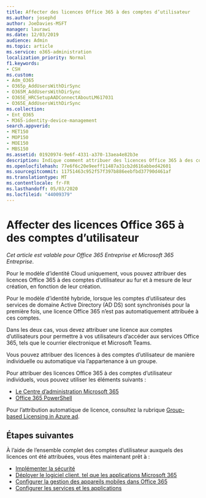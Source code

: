 ```yaml
---
title: Affecter des licences Office 365 à des comptes d’utilisateur
ms.author: josephd
author: JoeDavies-MSFT
manager: laurawi
ms.date: 12/03/2019
audience: Admin
ms.topic: article
ms.service: o365-administration
localization_priority: Normal
f1.keywords:
- CSH
ms.custom:
- Adm_O365
- O365p_AddUsersWithDirSync
- O365M_AddUsersWithDirSync
- O365E_HRCSetupAADConnectAboutLM617031
- O365E_AddUsersWithDirSync
ms.collection:
- Ent_O365
- M365-identity-device-management
search.appverid:
- MET150
- MOP150
- MOE150
- MBS150
ms.assetid: 01920974-9e6f-4331-a370-13aea4e82b3e
description: Indique comment attribuer des licences Office 365 à des comptes d’utilisateur, individuellement ou en fonction de l’appartenance à un groupe.
ms.openlocfilehash: 77e6f6c20e9eeff11487a31cb2d616abbed42601
ms.sourcegitcommit: 11751463c952f57f397b886eebfbd37790d461af
ms.translationtype: MT
ms.contentlocale: fr-FR
ms.lasthandoff: 05/03/2020
ms.locfileid: "44009379"
---
```

# <a name="assign-office-365-licenses-to-user-accounts"></a>Affecter des licences Office 365 à des comptes d’utilisateur

*Cet article est valable pour Office 365 Entreprise et Microsoft 365 Entreprise*.

Pour le modèle d’identité Cloud uniquement, vous pouvez attribuer des licences Office 365 à des comptes d’utilisateur au fur et à mesure de leur création, en fonction de leur création.

Pour le modèle d’identité hybride, lorsque les comptes d’utilisateur des services de domaine Active Directory (AD DS) sont synchronisés pour la première fois, une licence Office 365 n’est pas automatiquement attribuée à ces comptes.

Dans les deux cas, vous devez attribuer une licence aux comptes d’utilisateurs pour permettre à vos utilisateurs d’accéder aux services Office 365, tels que le courrier électronique et Microsoft Teams.

Vous pouvez attribuer des licences à des comptes d’utilisateur de manière individuelle ou automatique via l’appartenance à un groupe.

Pour attribuer des licences Office 365 à des comptes d’utilisateur individuels, vous pouvez utiliser les éléments suivants :

- [Le Centre d’administration Microsoft 365](https://docs.microsoft.com/office365/admin/subscriptions-and-billing/assign-licenses-to-users)
- [Office 365 PowerShell](https://docs.microsoft.com/office365/enterprise/powershell/assign-licenses-to-user-accounts-with-office-365-powershell)

Pour l’attribution automatique de licence, consultez la rubrique [Group-based Licensing in Azure ad](https://docs.microsoft.com/azure/active-directory/fundamentals/active-directory-licensing-whatis-azure-portal).

## <a name="next-steps"></a>Étapes suivantes

À l’aide de l’ensemble complet des comptes d’utilisateur auxquels des licences ont été attribuées, vous êtes maintenant prêt à :

- [Implémenter la sécurité](https://docs.microsoft.com/microsoft-365/security/office-365-security/security-roadmap)
- [Déployer le logiciel client, tel que les applications Microsoft 365](https://docs.microsoft.com/DeployOffice/deployment-guide-microsoft-365-apps)
- [Configurer la gestion des appareils mobiles dans Office 365](https://support.office.com/article/set-up-mobile-device-management-mdm-in-office-365-dd892318-bc44-4eb1-af00-9db5430be3cd)
- [Configurer les services et les applications](configure-services-and-applications.md)
